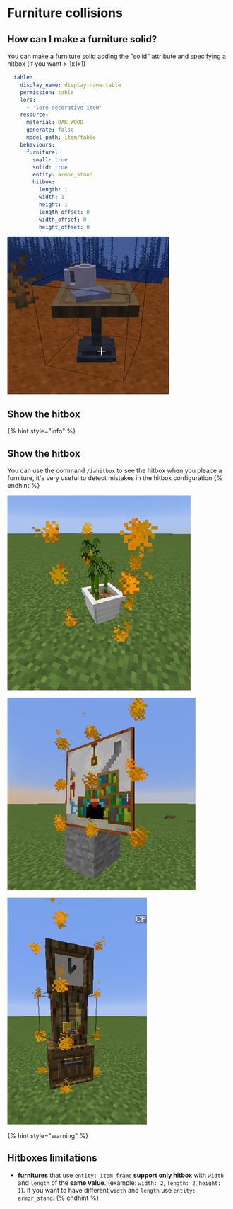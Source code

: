 # Furniture collisions

## How can I make a furniture solid?

You can make a furniture solid adding the "solid" attribute and specifying a hitbox \(if you want &gt; 1x1x1\)

```yaml
  table:
    display_name: display-name-table
    permission: table
    lore:
      - 'lore-decorative-item'
    resource:
      material: OAK_WOOD
      generate: false
      model_path: item/table
    behaviours:
      furniture:
        small: true
        solid: true
        entity: armor_stand
        hitbox:
          length: 1
          width: 1
          height: 1
          length_offset: 0
          width_offset: 0
          height_offset: 0
```

![](../../../../.gitbook/assets/image%20%2815%29.png)

## Show the hitbox <a id="show-the-hitbox"></a>

{% hint style="info" %}
## Show the hitbox

You can use the command `/iahitbox` to see the hitbox when you pleace a furniture, it's very useful to detect mistakes in the hitbox configuration
{% endhint %}

![](../../../../.gitbook/assets/immagine%20%2863%29%20%282%29%20%283%29%20%282%29%20%281%29%20%281%29.png)

![](../../../../.gitbook/assets/immagine%20%2865%29.png)

![](../../../../.gitbook/assets/immagine%20%2858%29.png)

{% hint style="warning" %}
## Hitboxes limitations

* **furnitures** that use `entity: item_frame` **support only hitbox** with `width` and `length` of the **same value**. \(example: `width: 2`, `length: 2`, `height: 1`\).  If you want to have different `width` and `length` use `entity: armor_stand`.
{% endhint %}




